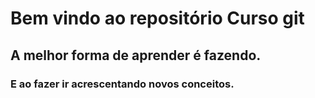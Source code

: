 # Bem vindo ao repositório Curso git
## A melhor forma de aprender é fazendo.
### E ao fazer ir acrescentando novos conceitos.
